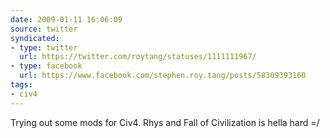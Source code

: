 ```yaml
---
date: 2009-01-11 16:06:09
source: twitter
syndicated:
- type: twitter
  url: https://twitter.com/roytang/statuses/1111111967/
- type: facebook
  url: https://www.facebook.com/stephen.roy.tang/posts/58309393160
tags:
- civ4
---
```


Trying out some mods for Civ4. Rhys and Fall of Civilization is hella hard =/